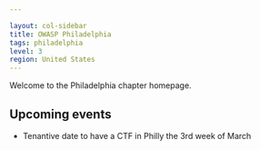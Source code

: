 ```yaml
---

layout: col-sidebar
title: OWASP Philadelphia
tags: philadelphia
level: 3
region: United States
---
```

Welcome to the Philadelphia chapter homepage. 

## Upcoming events
* Tenantive date to have a CTF in Philly the 3rd week of March
